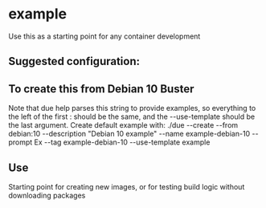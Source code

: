 # example

Use this as a starting point for any container development


## Suggested configuration:

## To create this from Debian 10 Buster
Note that due help parses this string to provide examples, so
everything to the left of the first : should be the same,
and the --use-template should be the last argument.
Create default example with: ./due --create --from debian:10 --description "Debian 10 example" --name example-debian-10 --prompt Ex --tag example-debian-10 --use-template example
<br>

## Use
Starting point for creating new images, or for testing build logic without downloading packages